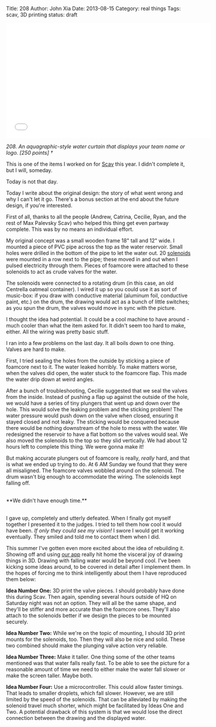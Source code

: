 Title: 208
Author: John Xia
Date: 2013-08-15
Category: real things
Tags: scav, 3D printing
status: draft

<iframe width="560" height="315" src="//www.youtube.com/embed/zQqBJ3nv6Ls"
frameborder="0" allowfullscreen></iframe>

_208. An aquagraphic-style water curtain that displays your team name or
logo. [250 points] †_

This is one of the items I worked on for [Scav](http://scavhunt.uchicago.edu)
this year. I didn't complete it, but I will, someday.

Today is not that day.

Today I write about the original design: the story of what went wrong and why I
can't let it go. There's a bonus section at the end about the future design, if
you're interested.

First of all, thanks to all the people (Andrew, Catrina, Cecilie, Ryan, and the
rest of Max Palevsky Scav) who helped this thing get even partway complete. This
was by no means an individual effort.

My original concept was a small wooden frame 18" tall and 12" wide. I mounted a
piece of PVC pipe across the top as the water reservoir. Small holes were
drilled in the bottom of the pipe to let the water out. 20
[solenoids](http://www.sciplus.com/p/12VDC-PULL-SOLENOID_51553) were mounted in
a row next to the pipe; these moved in and out when I pulsed electricity through
them. Pieces of foamcore were attached to these solenoids to act as crude valves
for the water.

The solenoids were connected to a rotating drum (in this case, an old Centrella
oatmeal container). I wired it up so you could use it as sort of music-box: if
you draw with conductive material (aluminum foil, conductive paint, etc.) on the
drum, the drawing would act as a bunch of little switches; as you spun the drum,
the valves would move in sync with the picture.

I thought the idea had potential. It could be a cool machine to have around -
much cooler than what the item asked for. It didn't seem too hard to make,
either. All the wiring was pretty basic stuff.

I ran into a few problems on the last day. It all boils down to one
thing. Valves are hard to make.

First, I tried sealing the holes from the outside by sticking a piece of
foamcore next to it. The water leaked horribly. To make matters worse, when the
valves did open, the water stuck to the foamcore flap. This made the water drip
down at weird angles.

After a bunch of troubleshooting, Cecilie suggested that we seal the valves from
the inside. Instead of pushing a flap up against the outside of the hole, we
would have a series of tiny plungers that went up and down over the hole. This
would solve the leaking problem and the sticking problem! The water pressure
would push down on the valve when closed, ensuring it stayed closed and not
leaky. The sticking would be conquered because there would be nothing downstream
of the hole to mess with the water. We redesigned the reservoir to have a flat
bottom so the valves would seal. We also moved the solenoids to the top so they
slid vertically. We had about 12 hours left to complete this thing. We were
gonna make it!

But making accurate plungers out of foamcore is really, _really_ hard, and that
is what we ended up trying to do. At 6 AM Sunday we found that they were all
misaligned. The foamcore valves wobbled around on the solenoid. The drum wasn't
big enough to accommodate the wiring. The solenoids kept falling off.

<br>
**We didn't have enough time.**
<br>
<br>

I gave up, completely and utterly defeated. When I finally got myself together I
presented it to the judges. I tried to tell them how cool it would have
been. _If only they could see my vision!_ I swore I would get it working
eventually. They smiled and told me to contact them when I did.

This summer I've gotten even more excited about the idea of rebuilding it.
Showing off and using [our app](http://jdangerx.github.io/blog/fourthapp.html)
really hit home the visceral joy of drawing things in 3D. Drawing with falling
water would be beyond cool. I've been kicking some ideas around, to be covered
in detail after I implement them. In the hopes of forcing me to think
intelligently about them I have reproduced them below:

**Idea Number One:** 3D print the valve pieces. I should probably have done this
during Scav. Then again, spending several hours outside of HQ on Saturday night
was not an option. They will all be the same shape, and they'll be stiffer and
more accurate than the foamcore ones. They'll also attach to the solenoids
better if we design the pieces to be mounted securely.

**Idea Number Two:** While we're on the topic of mounting, I should 3D print
mounts for the solenoids, too. Then they will also be nice and solid. These two
combined should make the plunging valve action very reliable.

**Idea Number Three:** Make it taller. One thing some of the other teams
mentioned was that water falls really fast. To be able to see the picture for a
reasonable amount of time we need to either make the water fall slower or make
the screen taller. Maybe both.

**Idea Number Four:** Use a microcontroller. This could allow faster
timings. That leads to smaller droplets, which fall slower. However, we are
still limited by the speed of the solenoids. That can be alleviated by making
the solenoid travel much shorter, which might be facilitated by Ideas One and
Two. A potential drawback of this system is that we would lose the direct
connection between the drawing and the displayed water.
